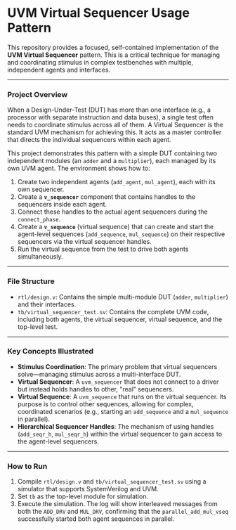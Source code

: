 # UVM Virtual Sequencer Usage Pattern

This repository provides a focused, self-contained implementation of the **UVM Virtual Sequencer** pattern. This is a critical technique for managing and coordinating stimulus in complex testbenches with multiple, independent agents and interfaces.

---

### Project Overview

When a Design-Under-Test (DUT) has more than one interface (e.g., a processor with separate instruction and data buses), a single test often needs to coordinate stimulus across all of them. A Virtual Sequencer is the standard UVM mechanism for achieving this. It acts as a master controller that directs the individual sequencers within each agent.



This project demonstrates this pattern with a simple DUT containing two independent modules (an `adder` and a `multiplier`), each managed by its own UVM agent. The environment shows how to:
1.  Create two independent agents (`add_agent`, `mul_agent`), each with its own sequencer.
2.  Create a **`v_sequencer`** component that contains handles to the sequencers inside each agent.
3.  Connect these handles to the actual agent sequencers during the `connect_phase`.
4.  Create a **`v_sequence`** (virtual sequence) that can create and start the agent-level sequences (`add_sequence`, `mul_sequence`) on their respective sequencers via the virtual sequencer handles.
5.  Run the virtual sequence from the test to drive both agents simultaneously.

---

### File Structure

-   `rtl/design.v`: Contains the simple multi-module DUT (`adder`, `multiplier`) and their interfaces.
-   `tb/virtual_sequencer_test.sv`: Contains the complete UVM code, including both agents, the virtual sequencer, virtual sequence, and the top-level test.

---

### Key Concepts Illustrated

-   **Stimulus Coordination**: The primary problem that virtual sequencers solve—managing stimulus across a multi-interface DUT.
-   **Virtual Sequencer**: A `uvm_sequencer` that does not connect to a driver but instead holds handles to other, "real" sequencers.
-   **Virtual Sequence**: A `uvm_sequence` that runs on the virtual sequencer. Its purpose is to control other sequences, allowing for complex, coordinated scenarios (e.g., starting an `add_sequence` and a `mul_sequence` in parallel).
-   **Hierarchical Sequencer Handles**: The mechanism of using handles (`add_seqr_h`, `mul_seqr_h`) within the virtual sequencer to gain access to the agent-level sequencers.

---

### How to Run

1.  Compile `rtl/design.v` and `tb/virtual_sequencer_test.sv` using a simulator that supports SystemVerilog and UVM.
2.  Set `tb` as the top-level module for simulation.
3.  Execute the simulation. The log will show interleaved messages from both the `ADD_DRV` and `MUL_DRV`, confirming that the `parallel_add_mul_vseq` successfully started both agent sequences in parallel.
